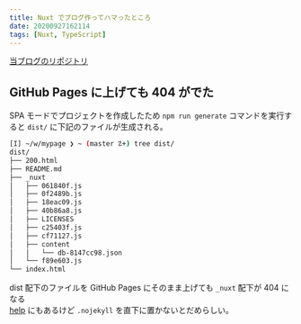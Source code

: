```yaml
---
title: Nuxt でブログ作ってハマったところ
date: 20200927162114
tags: [Nuxt, TypeScript]
---
```


[当ブログのリポジトリ](https://github.com/ritarock/mypage)

## GitHub Pages に上げても 404 がでた

SPA モードでプロジェクトを作成したため `npm run generate` コマンドを実行すると `dist/` に下記のファイルが生成される。

```bash
[I] ~/w/mypage ❯ ~ (master ☡+) tree dist/
dist/
├── 200.html
├── README.md
├── _nuxt
│   ├── 061840f.js
│   ├── 0f2489b.js
│   ├── 18eac09.js
│   ├── 40b86a8.js
│   ├── LICENSES
│   ├── c25403f.js
│   ├── cf71127.js
│   ├── content
│   │   └── db-8147cc98.json
│   └── f89e603.js
└── index.html
```

dist 配下のファイルを GitHub Pages にそのまま上げても `_nuxt` 配下が 404 になる<br>
[help](https://docs.github.com/en/free-pro-team@latest/github/working-with-github-pages/about-github-pages-and-jekyll) にもあるけど `.nojekyll` を直下に置かないとだめらしい。
